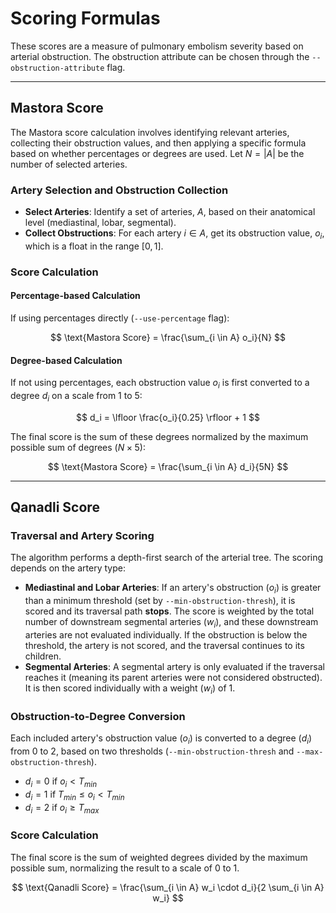 # Scoring Formulas

These scores are a measure of pulmonary embolism severity based on arterial obstruction.
The obstruction attribute can be chosen through the `--obstruction-attribute` flag.

---

## Mastora Score

The Mastora score calculation involves identifying relevant arteries, collecting their obstruction values, and then applying a specific formula based on whether percentages or degrees are used. Let $N = |A|$ be the number of selected arteries.

### Artery Selection and Obstruction Collection

*   **Select Arteries**: Identify a set of arteries, $A$, based on their anatomical level (mediastinal, lobar, segmental).
*   **Collect Obstructions**: For each artery $i \in A$, get its obstruction value, $o_i$, which is a float in the range $[0, 1]$.

### Score Calculation

#### Percentage-based Calculation

If using percentages directly (`--use-percentage` flag):

$$ \text{Mastora Score} = \frac{\sum_{i \in A} o_i}{N} $$

#### Degree-based Calculation

If not using percentages, each obstruction value $o_i$ is first converted to a degree $d_i$ on a scale from 1 to 5:

$$ d_i = \lfloor \frac{o_i}{0.25} \rfloor + 1 $$

The final score is the sum of these degrees normalized by the maximum possible sum of degrees ($N \times 5$):

$$ \text{Mastora Score} = \frac{\sum_{i \in A} d_i}{5N} $$

---

## Qanadli Score

### Traversal and Artery Scoring

The algorithm performs a depth-first search of the arterial tree. The scoring depends on the artery type:

-   **Mediastinal and Lobar Arteries**: If an artery's obstruction ($o_i$) is greater than a minimum threshold (set by `--min-obstruction-thresh`), it is scored and its traversal path **stops**. The score is weighted by the total number of downstream segmental arteries ($w_i$), and these downstream arteries are not evaluated individually. If the obstruction is below the threshold, the artery is not scored, and the traversal continues to its children.
-   **Segmental Arteries**: A segmental artery is only evaluated if the traversal reaches it (meaning its parent arteries were not considered obstructed). It is then scored individually with a weight ($w_i$) of 1.

### Obstruction-to-Degree Conversion

Each included artery's obstruction value ($o_i$) is converted to a degree ($d_i$) from 0 to 2, based on two thresholds (`--min-obstruction-thresh` and `--max-obstruction-thresh`).

-   $d_i = 0$ if $o_i < T_{min}$
-   $d_i = 1$ if $T_{min} \le o_i < T_{min}$
-   $d_i = 2$ if $o_i \ge T_{max}$

### Score Calculation 

The final score is the sum of weighted degrees divided by the maximum possible sum, normalizing the result to a scale of 0 to 1.

$$ \text{Qanadli Score} = \frac{\sum_{i \in A} w_i \cdot d_i}{2 \sum_{i \in A} w_i} $$

